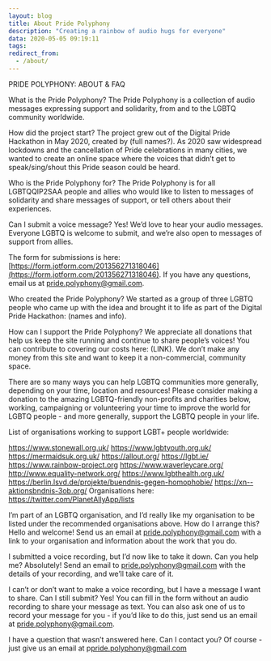 ```yaml
---
layout: blog
title: About Pride Polyphony
description: "Creating a rainbow of audio hugs for everyone"
data: 2020-05-05 09:19:11
tags: 
redirect_from:
  - /about/
---
```

PRIDE POLYPHONY: ABOUT & FAQ

What is the Pride Polyphony?
The Pride Polyphony is a collection of audio messages expressing support and solidarity, from and to the LGBTQ community worldwide. 

How did the project start?
The project grew out of the Digital Pride Hackathon in May 2020, created by (full names?). As 2020 saw widespread lockdowns and the cancellation of Pride celebrations in many cities, we wanted to create an online space where the voices that didn’t get to speak/sing/shout this Pride season could be heard. 

Who is the Pride Polyphony for?
The Pride Polyphony is for all LGBTQQIP2SAA people and allies who would like to listen to messages of solidarity and share messages of support, or tell others about their experiences.

Can I submit a voice message?
Yes! We’d love to hear your audio messages. Everyone LGBTQ is welcome to submit, and we’re also open to messages of support from allies.

The form for submissions is here: [https://form.jotform.com/201356271318046](https://form.jotform.com/201356271318046). If you have any questions, email us at [pride.polyphony@gmail.com](mailto:pride.polyphony@gmail.com).

Who created the Pride Polyphony? 
We started as a group of three LGBTQ people who came up with the idea and brought it to life as part of the Digital Pride Hackathon: (names and info).

How can I support the Pride Polyphony?
We appreciate all donations that help us keep the site running and continue to share people’s voices! You can contribute to covering our costs here: (LINK). We don’t make any money from this site and want to keep it a non-commercial, community space.

There are so many ways you can help LGBTQ communities more generally, depending on your time, location and resources! Please consider making a donation to the amazing LGBTQ-friendly non-profits and charities below, working, campaigning or volunteering your time to improve the world for LGBTQ people - and more generally, support the LGBTQ people in your life. 

List of organisations working to support LGBT+ people worldwide:

https://www.stonewall.org.uk/
https://www.lgbtyouth.org.uk/
https://mermaidsuk.org.uk/
https://allout.org/
https://lgbt.ie/
https://www.rainbow-project.org
https://www.waverleycare.org/
http://www.equality-network.org/
https://www.lgbthealth.org.uk/
https://berlin.lsvd.de/projekte/buendnis-gegen-homophobie/
https://xn--aktionsbndnis-3ob.org/
Organisations here: https://twitter.com/PlanetAllyApp/lists

I’m part of an LGBTQ organisation, and I’d really like my organisation to be listed under the recommended organisations above. How do I arrange this?
Hello and welcome! Send us an email at [pride.polyphony@gmail.com](mailto:pride.polyphony@gmail.com) with a link to your organisation and information about the work that you do. 

I submitted a voice recording, but I’d now like to take it down. Can you help me?
Absolutely! Send an email to [pride.polyphony@gmail.com](mailto:pride.polyphony@gmail.com) with the details of your recording, and we’ll take care of it.

I can’t or don’t want to make a voice recording, but I have a message I want to share. Can I still submit?
Yes! You can fill in the form without an audio recording to share your message as text. You can also ask one of us to record your message for you - if you’d like to do this, just send us an email at [pride.polyphony@gmail.com](mailto:pride.polyphony@gmail.com).

I have a question that wasn’t answered here. Can I contact you?
Of course - just give us an email at p[pride.polyphony@gmail.com](mailto:pride.polyphony@gmail.com)